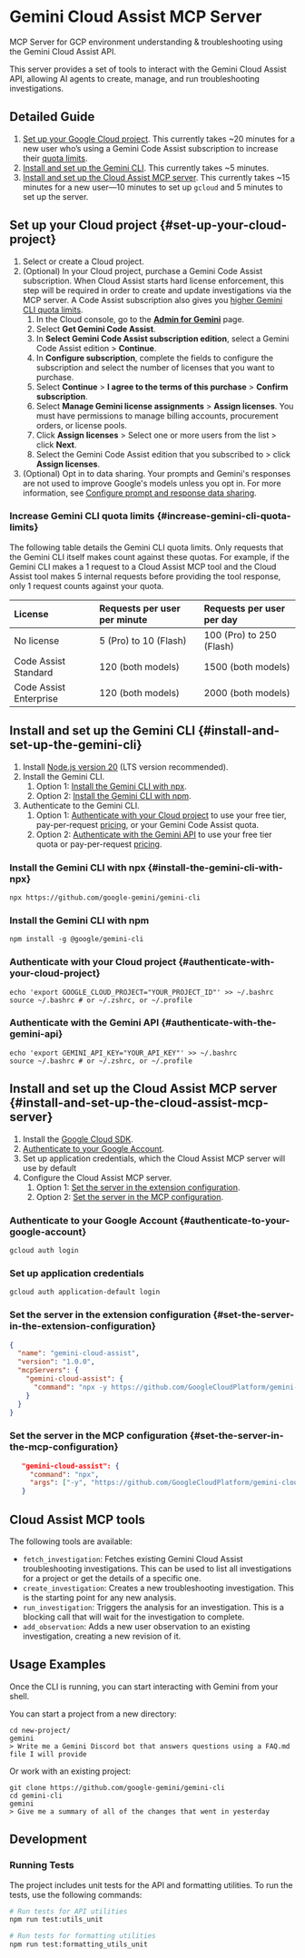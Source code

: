 # Gemini Cloud Assist MCP Server

MCP Server for GCP environment understanding & troubleshooting using the Gemini Cloud Assist API.

This server provides a set of tools to interact with the Gemini Cloud Assist API, allowing AI agents to create, manage, and run troubleshooting investigations.

## Detailed Guide

1.  [Set up your Google Cloud project](#set-up-your-cloud-project). This currently takes \~20 minutes for a new user who’s using a Gemini Code Assist subscription to increase their [quota limits](#increase-gemini-cli-quota-limits).
2.  [Install and set up the Gemini CLI](#install-and-set-up-the-gemini-cli). This currently takes \~5 minutes.
3.  [Install and set up the Cloud Assist MCP server](#install-and-set-up-the-cloud-assist-mcp-server). This currently takes \~15 minutes for a new user—10 minutes to set up `gcloud` and 5 minutes to set up the server.

## Set up your Cloud project {#set-up-your-cloud-project}

1.  Select or create a Cloud project.
2.  (Optional) In your Cloud project, purchase a Gemini Code Assist subscription. When Cloud Assist starts hard license enforcement, this step will be required in order to create and update investigations via the MCP server. A Code Assist subscription also gives you [higher Gemini CLI quota limits](#increase-gemini-cli-quota-limits).
    1.  In the Cloud console, go to the [**Admin for Gemini**](https://console.cloud.google.com/gemini-admin) page.
    2.  Select **Get Gemini Code Assist**.
    3.  In **Select Gemini Code Assist subscription edition**, select a Gemini Code Assist edition > **Continue**.
    4.  In **Configure subscription**, complete the fields to configure the subscription and select the number of licenses that you want to purchase.
    5.  Select **Continue** > **I agree to the terms of this purchase** > **Confirm subscription**.
    6.  Select **Manage Gemini license assignments** > **Assign licenses**. You must have permissions to manage billing accounts, procurement orders, or license pools.
    7.  Click **Assign licenses** > Select one or more users from the list > click **Next**.
    8.  Select the Gemini Code Assist edition that you subscribed to > click **Assign licenses**.
3.  (Optional) Opt in to data sharing. Your prompts and Gemini's responses are not used to improve Google's models unless you opt in. For more information, see [Configure prompt and response data sharing](https://cloud.google.com/gemini/docs/configure-prompt-response-sharing).

### Increase Gemini CLI quota limits {#increase-gemini-cli-quota-limits}

The following table details the Gemini CLI quota limits. Only requests that the Gemini CLI itself makes count against these quotas. For example, if the Gemini CLI makes a 1 request to a Cloud Assist MCP tool and the Cloud Assist tool makes 5 internal requests before providing the tool response, only 1 request counts against your quota.

| License                  | Requests per user per minute | Requests per user per day  |
| :----------------------- | :--------------------------- | :------------------------- |
| No license               | 5 (Pro) to 10 (Flash)        | 100 (Pro) to 250 (Flash)   |
| Code Assist Standard     | 120 (both models)            | 1500 (both models)         |
| Code Assist Enterprise   | 120 (both models)            | 2000 (both models)         |

## Install and set up the Gemini CLI {#install-and-set-up-the-gemini-cli}

1.  Install [Node.js version 20](https://nodejs.org/en/download) (LTS version recommended).
2.  Install the Gemini CLI.
    1.  Option 1: [Install the Gemini CLI with npx](#install-the-gemini-cli-with-npx).
    2.  Option 2: [Install the Gemini CLI with npm](#install-the-gemini-cli-with-npm).
3.  Authenticate to the Gemini CLI.
    1.  Option 1: [Authenticate with your Cloud project](#authenticate-with-your-cloud-project) to use your free tier, pay-per-request [pricing](https://cloud.google.com/vertex-ai/generative-ai/pricing), or your Gemini Code Assist quota.
    2.  Option 2: [Authenticate with the Gemini API](#authenticate-with-the-gemini-api) to use your free tier quota or pay-per-request [pricing](https://ai.google.dev/gemini-api/docs/pricing).

### Install the Gemini CLI with npx {#install-the-gemini-cli-with-npx}

```shell
npx https://github.com/google-gemini/gemini-cli
```

### Install the Gemini CLI with npm

```shell
npm install -g @google/gemini-cli
```

### Authenticate with your Cloud project {#authenticate-with-your-cloud-project}

```shell
echo 'export GOOGLE_CLOUD_PROJECT="YOUR_PROJECT_ID"' >> ~/.bashrc
source ~/.bashrc # or ~/.zshrc, or ~/.profile
```

### Authenticate with the Gemini API {#authenticate-with-the-gemini-api}

```shell
echo 'export GEMINI_API_KEY="YOUR_API_KEY"' >> ~/.bashrc
source ~/.bashrc # or ~/.zshrc, or ~/.profile
```

## Install and set up the Cloud Assist MCP server {#install-and-set-up-the-cloud-assist-mcp-server}

1.  Install the [Google Cloud SDK](https://cloud.google.com/sdk/docs/install).
2.  [Authenticate to your Google Account](#authenticate-to-your-google-account).
3.  Set up application credentials, which the Cloud Assist MCP server will use by default
4.  Configure the Cloud Assist MCP server.
    1.  Option 1: [Set the server in the extension configuration](#set-the-server-in-the-extension-configuration).
    2.  Option 2: [Set the server in the MCP configuration](#set-the-server-in-the-mcp-configuration).

### Authenticate to your Google Account {#authenticate-to-your-google-account}

```shell
gcloud auth login
```

### Set up application credentials

```shell
gcloud auth application-default login
```

### Set the server in the extension configuration {#set-the-server-in-the-extension-configuration}

```json
{
  "name": "gemini-cloud-assist",
  "version": "1.0.0",
  "mcpServers": {
    "gemini-cloud-assist": {
      "command": "npx -y https://github.com/GoogleCloudPlatform/gemini-cloud-assist-mcp"
    }
  }
}
```

### Set the server in the MCP configuration {#set-the-server-in-the-mcp-configuration}

```json
   "gemini-cloud-assist": {
     "command": "npx",
     "args": ["-y", "https://github.com/GoogleCloudPlatform/gemini-cloud-assist-mcp"]
   }
```

## Cloud Assist MCP tools

The following tools are available:

-   `fetch_investigation`: Fetches existing Gemini Cloud Assist troubleshooting investigations. This can be used to list all investigations for a project or get the details of a specific one.
-   `create_investigation`: Creates a new troubleshooting investigation. This is the starting point for any new analysis.
-   `run_investigation`: Triggers the analysis for an investigation. This is a blocking call that will wait for the investigation to complete.
-   `add_observation`: Adds a new user observation to an existing investigation, creating a new revision of it.

## Usage Examples

Once the CLI is running, you can start interacting with Gemini from your shell.

You can start a project from a new directory:

```shell
cd new-project/
gemini
> Write me a Gemini Discord bot that answers questions using a FAQ.md file I will provide
```

Or work with an existing project:

```shell
git clone https://github.com/google-gemini/gemini-cli
cd gemini-cli
gemini
> Give me a summary of all of the changes that went in yesterday
```

## Development

### Running Tests

The project includes unit tests for the API and formatting utilities. To run the tests, use the following commands:

```bash
# Run tests for API utilities
npm run test:utils_unit

# Run tests for formatting utilities
npm run test:formatting_utils_unit
```